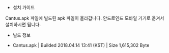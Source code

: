 * 설치 가이드

Cantus.apk 파일에 빌드된 apk 파일이 올라갑니다.
안드로인드 모바일 기기로 옮겨서 설치하시면 됩니다.

* 빌드 정보
+ Cantus.apk | Builded 2018.04.14 13:41 (KST) | Size 1,615,302 Byte
